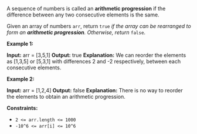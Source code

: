 
A sequence of numbers is called an  **arithmetic progression**  if the difference between any two consecutive elements is the same.

Given an array of numbers  `arr`, return  `true`  _if the array can be rearranged to form an  **arithmetic progression**. Otherwise, return_  `false`.

**Example 1:**

**Input:** arr = [3,5,1]
**Output:** true
**Explanation:** We can reorder the elements as [1,3,5] or [5,3,1] with differences 2 and -2 respectively, between each consecutive elements.

**Example 2:**

**Input:** arr = [1,2,4]
**Output:** false
**Explanation:** There is no way to reorder the elements to obtain an arithmetic progression.

**Constraints:**

-   `2 <= arr.length <= 1000`
-   `-10^6 <= arr[i] <= 10^6`